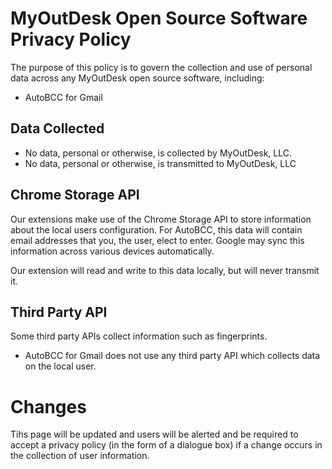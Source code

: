 # MyOutDesk Open Source Software Privacy Policy

The purpose of this policy is to govern the collection and use of personal data across any MyOutDesk open source software, including:

* AutoBCC for Gmail

## Data Collected
* No data, personal or otherwise, is collected by MyOutDesk, LLC.
* No data, personal or otherwise, is transmitted to MyOutDesk, LLC

## Chrome Storage API
Our extensions make use of the Chrome Storage API to store information about the local users configuration. For AutoBCC, this data will contain email addresses that you, the user, elect to enter. Google may sync this information across various devices automatically.

Our extension will read and write to this data locally, but will never transmit it.

## Third Party API
Some third party APIs collect information such as fingerprints. 
* AutoBCC for Gmail does not use any third party API which collects data on the local user. 

# Changes
Tihs page will be updated and users will be alerted and be required to accept a privacy policy (in the form of a dialogue box) if a change occurs in the collection of user information.
